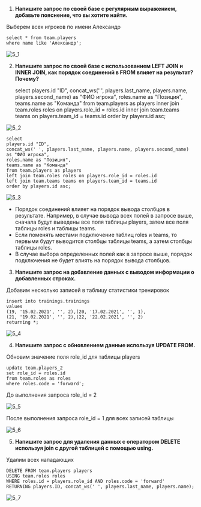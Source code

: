 1.  **Напишите запрос по своей базе с регулярным выражением, добавьте пояснение, что вы хотите найти.**

Выберем всех игроков по имени Александр

    select * from team.players
    where name like 'Александр';

![5_1](images/5_1.png)

2.  **Напишите запрос по своей базе с использованием LEFT JOIN и INNER JOIN, как порядок соединений в FROM влияет на результат? Почему?**

    select 
    players.id "ID",
    concat_ws(' ', players.last_name, players.name, players.second_name) as "ФИО игрока",
    roles.name as "Позиция",
    teams.name as "Команда"
    from team.players as players
    inner join team.roles roles on players.role_id = roles.id
    inner join team.teams teams on players.team_id = teams.id
    order by players.id asc;
  
![5_2](images/5_2.png)

    select 
    players.id "ID",
    concat_ws(' ', players.last_name, players.name, players.second_name) as "ФИО игрока",
    roles.name as "Позиция",
    teams.name as "Команда"
    from team.players as players
    left join team.roles roles on players.role_id = roles.id
    left join team.teams teams on players.team_id = teams.id
    order by players.id asc;

![5_3](images/5_3.png)

* Порядок соединений влияет на порядок вывода столбцов в результате. Например, в случае вывода всех полей в запросе выше, сначала будут выведены все поля таблицы players, 
затем все поля таблицы roles и таблицы teams.
* Если поменять местами подключение таблиц roles и teams, то первыми будут выводится столбцы таблицы teams, а затем столбцы таблицы roles.
* В случае выбора определенных полей как в запросе выше, порядок подключения не будет влиять на порядок вывода столбцов.

3.  **Напишите запрос на добавление данных с выводом информации о добавленных строках.**

Добавим несколько записей в таблицу статистики тренировок

    insert into trainings.trainings
    values 
    (19, '15.02.2021', '', 2),(20, '17.02.2021', '', 1),
    (21, '19.02.2021', '', 2),(22, '22.02.2021', '', 2)
    returning *;


![5_4](images/5_4.png)

4.  **Напишите запрос с обновлением данные используя UPDATE FROM.**

Обновим значение поля role_id для таблицы players

    update team.players_2
    set role_id = roles.id
    from team.roles as roles
    where roles.code = 'forward';

До выполнения запроса role_id = 2

![5_5](images/5_5.png)

После выполнения запроса role_id = 1 для всех записей таблицы

![5_6](images/5_6.png)


5.  **Напишите запрос для удаления данных с оператором DELETE используя join с другой таблицей с помощью using.**

Удалим всех нападающих

    DELETE FROM team.players players
    USING team.roles roles
    WHERE roles.id = players.role_id AND roles.code = 'forward'
    RETURNING players.ID, concat_ws(' ', players.last_name, players.name);


![5_7](images/5_7.png)
